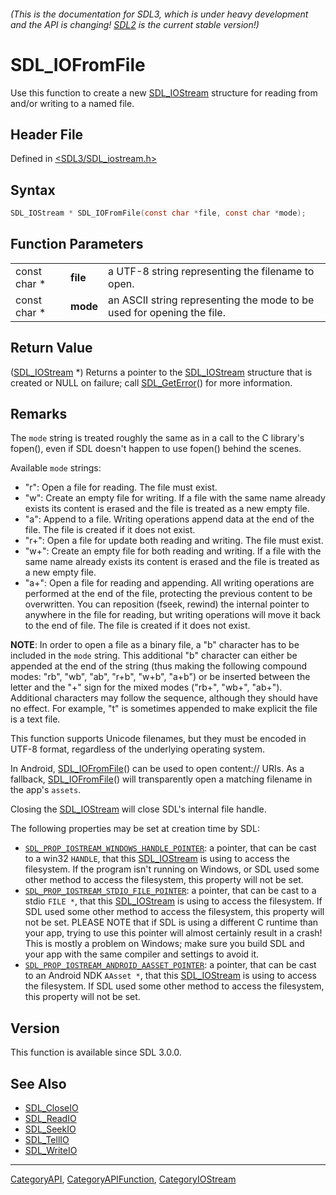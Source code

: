 ###### (This is the documentation for SDL3, which is under heavy development and the API is changing! [SDL2](https://wiki.libsdl.org/SDL2/) is the current stable version!)
# SDL_IOFromFile

Use this function to create a new [SDL_IOStream](SDL_IOStream) structure for reading from and/or writing to a named file.

## Header File

Defined in [<SDL3/SDL_iostream.h>](https://github.com/libsdl-org/SDL/blob/main/include/SDL3/SDL_iostream.h)

## Syntax

```c
SDL_IOStream * SDL_IOFromFile(const char *file, const char *mode);
```

## Function Parameters

|              |          |                                                                        |
| ------------ | -------- | ---------------------------------------------------------------------- |
| const char * | **file** | a UTF-8 string representing the filename to open.                      |
| const char * | **mode** | an ASCII string representing the mode to be used for opening the file. |

## Return Value

([SDL_IOStream](SDL_IOStream) *) Returns a pointer to the
[SDL_IOStream](SDL_IOStream) structure that is created or NULL on failure;
call [SDL_GetError](SDL_GetError)() for more information.

## Remarks

The `mode` string is treated roughly the same as in a call to the C
library's fopen(), even if SDL doesn't happen to use fopen() behind the
scenes.

Available `mode` strings:

- "r": Open a file for reading. The file must exist.
- "w": Create an empty file for writing. If a file with the same name
  already exists its content is erased and the file is treated as a new
  empty file.
- "a": Append to a file. Writing operations append data at the end of the
  file. The file is created if it does not exist.
- "r+": Open a file for update both reading and writing. The file must
  exist.
- "w+": Create an empty file for both reading and writing. If a file with
  the same name already exists its content is erased and the file is
  treated as a new empty file.
- "a+": Open a file for reading and appending. All writing operations are
  performed at the end of the file, protecting the previous content to be
  overwritten. You can reposition (fseek, rewind) the internal pointer to
  anywhere in the file for reading, but writing operations will move it
  back to the end of file. The file is created if it does not exist.

**NOTE**: In order to open a file as a binary file, a "b" character has to
be included in the `mode` string. This additional "b" character can either
be appended at the end of the string (thus making the following compound
modes: "rb", "wb", "ab", "r+b", "w+b", "a+b") or be inserted between the
letter and the "+" sign for the mixed modes ("rb+", "wb+", "ab+").
Additional characters may follow the sequence, although they should have no
effect. For example, "t" is sometimes appended to make explicit the file is
a text file.

This function supports Unicode filenames, but they must be encoded in UTF-8
format, regardless of the underlying operating system.

In Android, [SDL_IOFromFile](SDL_IOFromFile)() can be used to open
content:// URIs. As a fallback, [SDL_IOFromFile](SDL_IOFromFile)() will
transparently open a matching filename in the app's `assets`.

Closing the [SDL_IOStream](SDL_IOStream) will close SDL's internal file
handle.

The following properties may be set at creation time by SDL:

- [`SDL_PROP_IOSTREAM_WINDOWS_HANDLE_POINTER`](SDL_PROP_IOSTREAM_WINDOWS_HANDLE_POINTER):
  a pointer, that can be cast to a win32 `HANDLE`, that this
  [SDL_IOStream](SDL_IOStream) is using to access the filesystem. If the
  program isn't running on Windows, or SDL used some other method to access
  the filesystem, this property will not be set.
- [`SDL_PROP_IOSTREAM_STDIO_FILE_POINTER`](SDL_PROP_IOSTREAM_STDIO_FILE_POINTER):
  a pointer, that can be cast to a stdio `FILE *`, that this
  [SDL_IOStream](SDL_IOStream) is using to access the filesystem. If SDL
  used some other method to access the filesystem, this property will not
  be set. PLEASE NOTE that if SDL is using a different C runtime than your
  app, trying to use this pointer will almost certainly result in a crash!
  This is mostly a problem on Windows; make sure you build SDL and your app
  with the same compiler and settings to avoid it.
- [`SDL_PROP_IOSTREAM_ANDROID_AASSET_POINTER`](SDL_PROP_IOSTREAM_ANDROID_AASSET_POINTER):
  a pointer, that can be cast to an Android NDK `AAsset *`, that this
  [SDL_IOStream](SDL_IOStream) is using to access the filesystem. If SDL
  used some other method to access the filesystem, this property will not
  be set.

## Version

This function is available since SDL 3.0.0.

## See Also

- [SDL_CloseIO](SDL_CloseIO)
- [SDL_ReadIO](SDL_ReadIO)
- [SDL_SeekIO](SDL_SeekIO)
- [SDL_TellIO](SDL_TellIO)
- [SDL_WriteIO](SDL_WriteIO)

----
[CategoryAPI](CategoryAPI), [CategoryAPIFunction](CategoryAPIFunction), [CategoryIOStream](CategoryIOStream)

